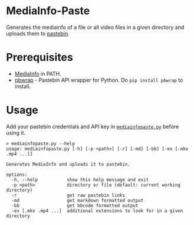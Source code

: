 # MediaInfo-Paste
Generates the mediainfo of a file or all video files in a given directory and uploads them to [pastebin](https://pastebin.com/).

# Prerequisites
- [MediaInfo](https://mediaarea.net/en/MediaInfo/Download/Windows) in PATH.
- [pbwrap](https://github.com/Mikts/pbwrap) - Pastebin API wrapper for Python. Do `pip install pbwrap` to install.

# Usage
Add your pastebin credentials and API key in [`mediainfopaste.py`](https://github.com/Ravencentric/MediaInfo-Paste/blob/main/mediainfopaste.py#L9-L14) before using it.

```
> mediainfopaste.py --help
usage: mediainfopaste.py [-h] [-p <path>] [-r] [-md] [-bb] [-ex [.mkv .mp4 ...]]

Generates MediaInfo and uploads it to pastebin.

options:
  -h, --help           show this help message and exit
  -p <path>            directory or file (default: current working directory)
  -r                   get raw pastebin links
  -md                  get markdown formatted output
  -bb                  get bbcode formatted output
  -ex [.mkv .mp4 ...]  additional extensions to look for in a given directory
```